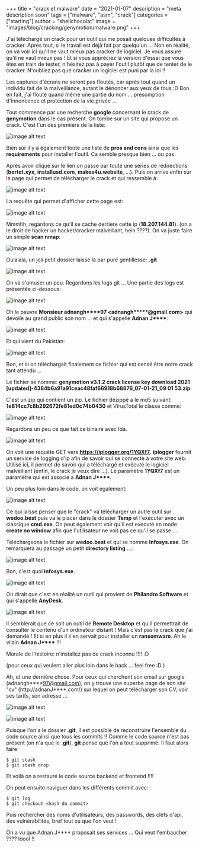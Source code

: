 +++
title = "crack et malware"
date = "2021-01-07"
description = "meta description soon"
tags = ["malware", "asm", "crack"]
categories = ["starting"]
author = "shellchocolat"
image = "images/blog/cracking/genymotion/malware.png"
+++

J'ai téléchargé un crack pour un outil qui me posait quelques difficultés à cracker. Après tout, si le travail est déjà fait par quelqu'un ... Non en réalité, on va voir ici qu'il ne vaut mieux pas cracker de logiciel. Je vous assure qu'il ne vaut mieux pas ! Et si vous appréciez la version d'essai que vous êtes en train de tester, n'hésitez pas à payer l'outil plutôt que de tenter de le cracker. N'oubliez pas que cracker un logiciel est puni par la loi !!  

Les captures d'écrans ne seront pas floutés, car après tout quand un individu fait de la malveillance, autant le dénoncer aux yeux de tous :D Bon en fait, j'ai flouté quand même une partie du nom ... presomption d'innoncence et protection de la vie privée ...

Tout commence par une recherche __google__ concernant le crack de __genymotion__ dans le cas présent. On tombe sur un site qui propose un crack. C'est l'un des premiers de la liste: 

![image alt text](/images/blog/cracking/genymotion/crack_page.png)

Bien sûr il y a également toute une liste de __pros and cons__ ainsi que les __requirements__ pour installer l'outil. Ca semble presque bien ... ou pas.

Après avoir cliqué sur le lien on passe par toute une séries de redirections (__bertet.xyx__, __installusd.com__, __makes4u.website__, ...). Puis on arrive enfin sur la page qui permet de télécharger le crack et qui ressemble à: 

![image alt text](/images/blog/cracking/genymotion/crack_page_2.png)

La requête qui permet d'afficher cette page est:

![image alt text](/images/blog/cracking/genymotion/crack_request.png)

Mmmhh, regardons ce qu'il se cache derrière cette ip (__18.207.144.81__). (on a le droit de hacker un hacker/cracker malveillant, hein ????). On va juste faire un simple __scan nmap__:

![image alt text](/images/blog/cracking/genymotion/crack_scan_ip.png)

Oulalala, un joli petit dossier laissé là par pure gentillesse: __.git__

![image alt text](/images/blog/cracking/genymotion/crack_ip_git.png)

On va s'amuser un peu. Regardons les logs git ... Une partie des logs est présentée ci-dessous:

![image alt text](/images/blog/cracking/genymotion/crack_log_git.png)

<!---Oh le pauvre __Monsieur adnanghouri <adnanghouri97@gmail.com>__ qui dévoile au grand public son nom ... et qui s'appelle __Adnan Javed__: -->
Oh le pauvre __Monsieur adnangh\*\*\*\*97 <adnangh\*\*\*\**@gmail.com>__ qui dévoile au grand public son nom ... et qui s'appelle __Adnan J\*\*\*\*__:

![image alt text](/images/blog/cracking/genymotion/crack_git_name.png)

Et qui vient du Pakistan:

![image alt text](/images/blog/cracking/genymotion/crack_pak.png)

Bon, et si on téléchargait finalement ce  fichier qui est censé être notre crack tant attendu ...

Le fichier se nomme: __genymotion v3.1.2 crack license key download 2021 [updated]-4384b6a91a91ceac48faf66918b68876_07-01-21\_09 01 53.zip__.

C'est un zip qui contient un zip. Le fichier dézippé a le md5 suivant: __1e814cc7c8b292672fe81ed0c74b0430__ et VirusTotal le classe comme: 

![image alt text](/images/blog/cracking/genymotion/crack_vt_1.png)


Regardons un peu ce que fait ce binaire avec Ida.

![image alt text](/images/blog/cracking/genymotion/crack_ida_1.png)

On voit une requête GET vers __https://iplogger.org/1YQXf7__. __iplogger__ fournit un service de logging d'ip afin de savoir qui se connecte à votre site web. Utilisé ici, il permet de savoir qui a téléchargé et exécuté le logiciel malveillant (enfin, le crack je veux dire ...). Le paramètre __1YQXf7__ est un paramètre qui est associé à __Adnan J\*\*\*\*__.

Un peu plus loin dans le code, on voit également:

![image alt text](/images/blog/cracking/genymotion/crack_ida_2.png)

Ce qui laisse penser que le "crack" va télécharger un autre outil sur __wedoo.best__ puis va le placer dans le dossier __Temp__ et l'exécuter avec un classique __cmd.exe__. On peut également voir qu'il est executé en mode __create no window__ afin que l'utilisateur ne voit pas ce qu'il se passe ...

Téléchargeons le fichier sur __wedoo.best__ et qui se nomme __Infosys.exe__. On remarquera au passage un petit __directory listing__ ...:

![image alt text](/images/blog/cracking/genymotion/crack_directory_listing.png)

Bon, c'est quoi __infosys.exe__.

![image alt text](/images/blog/cracking/genymotion/crack_infosys.png)

On dirait que c'est en réalité un outil qui provient de __Philandro Software__ et qui s'appelle __AnyDesk__.

![image alt text](/images/blog/cracking/genymotion/crack_philandro.png)

Il semblerait que ce soit un outil de __Remote Desktop__ et qu'il permettrait de consulter le contenu d'un ordinateur distant ! Mais c'est pas le crack que j'ai demandé ! Et si en plus il s'en servait pour installer un __ransomware__. Ah le vilain __Adnan J\*\*\*\*__ !!!

Morale de l'histoire: n'installez pas de crack inconnu !!!! :D

(pour ceux qui veulent aller plus loin dans le hack ... feel free :D )

Ah, et une dernière chose. Pour ceux qui cherchent son email sur google (adnangh\*\*\*\*97@gmail.com), on y trouve une superbe page de son site "cv" (http://adnanJ\*\*\*\*.com/) sur lequel on peut télécharger son CV, voir ses tarifs, son adresse ...

![image alt text](/images/blog/cracking/genymotion/crack_cv.png)

![image alt text](/images/blog/cracking/genymotion/crack_location.png)

Puisque l'on a le dossier __.git__, il est possible de reconstruire l'ensemble du code source ainsi que tous les commits !!
Comme le code source n'est pas présent (on n'a que le __.git__), __git__ pense que l'on a tout supprimé. Il faut alors faire:
```
$ git stash
$ git stash drop
```

Et voilà on a restauré le code source backend et frontend !!!!

On peut ensuite naviguer dans les différents commit avec:
```
$ git log
$ git checkout <hash du commit>
```

Puis rechercher des noms d'utilisateurs, des passwords, des clefs d'api, des vulnérabilités, bref tout ce que l'on veut !

On a vu que Adnan J\*\*\*\* proposait ses services ... Qui veut l'embaucher ???? loool !!